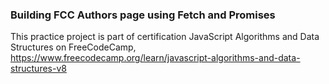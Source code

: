 ### Building FCC Authors page using Fetch and Promises

This practice project is part of certification JavaScript Algorithms and Data Structures on FreeCodeCamp,
https://www.freecodecamp.org/learn/javascript-algorithms-and-data-structures-v8
